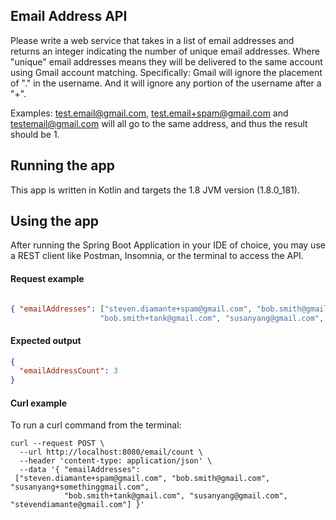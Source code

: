 ## Email Address API

Please write a web service that takes in a list of email addresses and returns an integer indicating the number of unique
email addresses. Where "unique" email addresses means they will be delivered to the same account using Gmail account matching.
Specifically: Gmail will ignore the placement of "." in the username. And it will ignore any portion of the username after a "+".

Examples:
test.email@gmail.com, test.email+spam@gmail.com and testemail@gmail.com will all go to the same address, and thus the result should be 1.

## Running the app

This app is written in Kotlin and targets the 1.8 JVM version (1.8.0_181).

## Using the app 

After running the Spring Boot Application in your IDE of choice, you may use a REST client like Postman, Insomnia, or the terminal to access the API.

#### Request example

```json

{ "emailAddresses": ["steven.diamante+spam@gmail.com", "bob.smith@gmail.com", "susanyang+somethinggmail.com",
                    "bob.smith+tank@gmail.com", "susanyang@gmail.com", "stevendiamante@gmail.com"] }
```

#### Expected output

```json
{
  "emailAddressCount": 3
}
```

#### Curl example

To run a curl command from the terminal: 

```
curl --request POST \
  --url http://localhost:8080/email/count \
  --header 'content-type: application/json' \
  --data '{ "emailAddresses": 
 ["steven.diamante+spam@gmail.com", "bob.smith@gmail.com", "susanyang+somethinggmail.com",
            "bob.smith+tank@gmail.com", "susanyang@gmail.com", "stevendiamante@gmail.com"] }'
```
